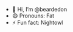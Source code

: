 - 👋 Hi, I’m @beardedon
- 😄 Pronouns: Fat
- ⚡ Fun fact: Nightowl

<!---
beardedon/beardedon is a ✨ special ✨ repository because its `README.md` (this file) appears on your GitHub profile.
You can click the Preview link to take a look at your changes.
--->

